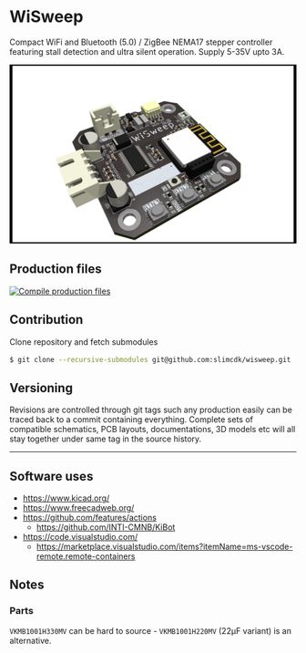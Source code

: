 # WiSweep

Compact WiFi and Bluetooth (5.0) / ZigBee NEMA17 stepper controller featuring stall detection and ultra silent operation. Supply 5-35V upto 3A.

![the picture](generated/images/driver-board-render-3.png)

## Production files
[![Compile production files](https://github.com/slimcdk/wisweep/actions/workflows/compile-production-files.yml/badge.svg)](https://github.com/slimcdk/wisweep/actions/workflows/compile-production-files.yml)
## Contribution

Clone repository and fetch submodules
```bash
$ git clone --recursive-submodules git@github.com:slimcdk/wisweep.git
```


## Versioning

Revisions are controlled through git tags such any production easily can be traced back to a commit containing everything. Complete sets of compatible schematics, PCB layouts, documentations, 3D models etc will all stay together under same tag in the source history. 

---
## Software uses
* https://www.kicad.org/
* https://www.freecadweb.org/
* https://github.com/features/actions
  * https://github.com/INTI-CMNB/KiBot
* https://code.visualstudio.com/
  * https://marketplace.visualstudio.com/items?itemName=ms-vscode-remote.remote-containers


## Notes

### Parts

`VKMB1001H330MV` can be hard to source - `VKMB1001H220MV` (22µF variant) is an alternative.